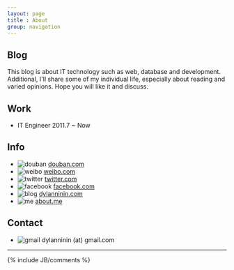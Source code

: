 ```yaml
---
layout: page
title : About
group: navigation
---
```


## Blog

This blog is about IT technology such as web, database and development.
Additional, I'll share some of my individual life, especially about reading and
varied opinions. Hope you will like it and discuss.

## Work

* IT Engineer 2011.7 ~ Now

## Info

* ![douban](http://dylanninin.com/assets/images/me/douban.png) [douban.com](http://www.douban.com/people/dylanninin/)
* ![weibo](http://dylanninin.com/assets/images/me/weibo.png) [weibo.com](http://weibo.com/dylanninin)
* ![twitter](http://dylanninin.com/assets/images/me/twitter.png) [twitter.com](https://twitter.com/dylanninin)
* ![facebook](http://dylanninin.com/assets/images/me/facebook.png) [facebook.com](https://www.facebook.com/dylanninin)
* ![blog](http://dylanninin.com/assets/images/me/dylanninin.png) [dylanninin.com](http://www.dylanninin.com)
* ![me](http://dylanninin.com/assets/images/me/me.png) [about.me](http://about.me/dylanninin)

## Contact

* ![gmail](http://dylanninin.com/assets/images/me/gmail.png) dylanninin (at) gmail.com

<hr>
{% include JB/comments %}
